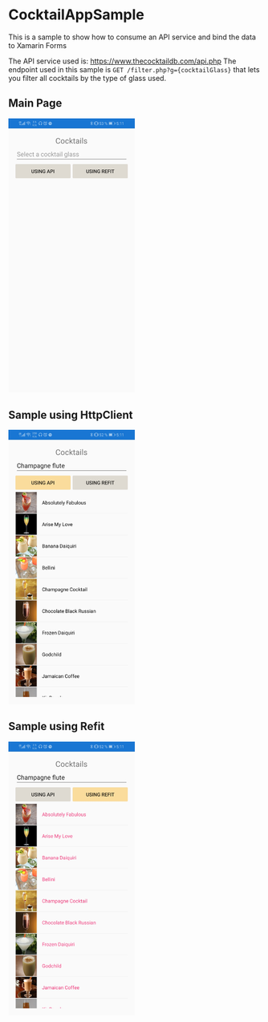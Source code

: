 # CocktailAppSample

This is a sample to show how to consume an API service and bind the data to Xamarin Forms

The API service used is: https://www.thecocktaildb.com/api.php
The endpoint used in this sample is ```GET /filter.php?g={cocktailGlass}``` that lets you filter all cocktails by the type of glass used.

## Main Page
<img src="https://github.com/Onunez-g/CocktailAppSample/blob/master/MainPage.jpg" width="50%"/>

## Sample using HttpClient
<img src="https://github.com/Onunez-g/CocktailAppSample/blob/master/UsingAPI.jpg" width="50%"/>

## Sample using Refit
<img src="https://github.com/Onunez-g/CocktailAppSample/blob/master/UsingRefit.jpg" width="50%"/>
